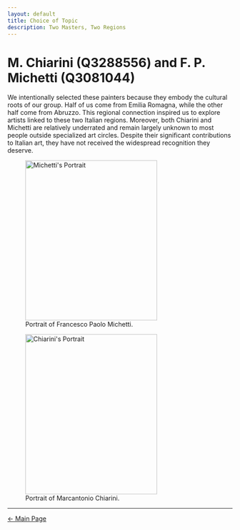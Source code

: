```yaml
---
layout: default
title: Choice of Topic
description: Two Masters, Two Regions 
---
```


# M. Chiarini (Q3288556) and F. P. Michetti (Q3081044)
We intentionally selected these painters because they embody the cultural roots of our group. Half of us come from Emilia Romagna, while the other half come from Abruzzo. This regional connection inspired us to explore artists linked to these two Italian regions. Moreover, both Chiarini and Michetti are relatively underrated and remain largely unknown to most people outside specialized art circles. Despite their significant contributions to Italian art, they have not received the widespread recognition they deserve.

<figure>
    <img src="/abremipainters/assets/images/Michetti_fp.jpg" width="295" height="359"
         alt="Michetti's Portrait">
    <figcaption> Portrait of Francesco Paolo Michetti.</figcaption>
</figure>

<figure>
    <img src="/abremipainters/assets/images/Chiarini's Portrait.jpg" width="295" height="359"
         alt="Chiarini's Portrait">
    <figcaption> Portrait of Marcantonio Chiarini.</figcaption>
</figure>

***

[← Main Page](./)
